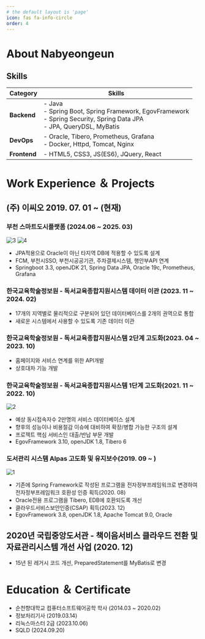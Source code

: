 ```yaml
---
# the default layout is 'page'
icon: fas fa-info-circle
order: 4
---
```


# About Nabyeongeun

## Skills

| Category   | Skills                                                                 |
|------------|------------------------------------------------------------------------|
| **Backend** | - Java  <br> - Spring Boot, Spring Framework, EgovFramework <br> - Spring Security, Spring Data JPA <br> - JPA, QueryDSL, MyBatis |
| **DevOps**  | - Oracle, Tibero, Prometheus, Grafana <br> - Docker, Httpd, Tomcat, Nginx |
| **Frontend**| - HTML5, CSS3, JS(ES6), JQuery, React                                  |



# Work Experience ＆ Projects

## (주) 이씨오 2019. 07. 01 ~ (현재)
### 부천 스마트도시플랫폼 (2024.06 ~ 2025. 03)
![3](/assets/post/portfolio/bcc1.png)
![4](/assets/post/portfolio/bcc2.png)
- JPA적용으로 Oracle이 아닌 타지역 DB에 적용할 수 있도록 설계
- FCM, 부천시SSO, 부천시공공기관, 주차결제시스템, 행안부API 연계
- Springboot 3.3, openJDK 21, Spring Data JPA, Oracle 19c, Prometheus, Grafana

### 한국교육학술정보원 - 독서교육종합지원시스템 데이터 이관 (2023. 11 ~ 2024. 02) 
- 17개의 지역별로 물리적으로 구분되어 있던 데이터베이스를 2개의 권역으로 통합  
- 새로운 시스템에서 사용할 수 있도록 기존 데이터 이관

### 한국교육학술정보원 - 독서교육종합지원시스템 2단계 고도화(2023. 04 ~ 2023. 10)
- 홈페이지와 서비스 연계를 위한 API개발
- 상호대차 기능 개발

### 한국교육학술정보원 - 독서교육종합지원시스템 1단계 고도화(2021. 11 ~ 2022. 10)
![2](/assets/post/portfolio/dls.png)
- 예상 동시접속자수 2만명의 서비스 데이터베이스 설계
- 향후의 성능이나 비용절감 이슈에 대비하여 확장/병합 가능한 구조의 설계
- 프로젝트 핵심 서비스인 대출/반납 부문 개발
- EgovFramework 3.10, openJDK 1.8, Tibero 6 


### 도서관리 시스템 Alpas 고도화 및 유지보수(2019. 09 ~ )
![1](/assets/post/portfolio/alpas.png)
- 기존에 Spring Framework로 작성된 프로그램을 전자정부프레임워크로 변경하여 전자정부프레임워크 호환성 인증 획득(2020. 08)
- Oracle전용 프로그램을 Tibero, EDB에 호환되도록 개선
- 클라우드서비스보안인증(CSAP) 획득(2023. 12)
- EgovFramework 3.8, openJDK 1.8, Apache Tomcat 9.0, Oracle

## 2020년 국립중앙도서관 - 책이음서비스 클라우드 전환 및 자료관리시스템 개선 사업 (2020. 12)
- 15년 된 레거시 코드 개선, PreparedStatement를 MyBatis로 변경

# Education ＆ Certificate
- 순천향대학교 컴퓨터소프트웨어공학 학사 (2014.03 ~ 2020.02)
- 정보처리기사 (2019.03.14)
- 리눅스마스터 2급 (2023.10.06)
- SQLD (2024.09.20)

